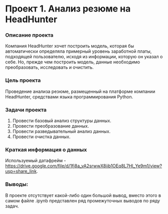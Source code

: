 # Проект 1. Анализ резюме на HeadHunter

### Описание проекта    
Компания HeadHunter хочет построить модель, которая бы автоматически определяла примерный уровень заработной платы, подходящей пользователю, исходя из информации, которую он указал о себе. Но, прежде чем построить модель, данные необходимо преобразовать, исследовать и очистить. 

### Цель проекта
Проведение анализа резюме, размещенный на платформе компании HeadHunter, средствами языка программирования Python.

### Задачи проекта    
1. Провести базовый анализ структуры данных.
2. Провести преобразование данных.
3. Провести разведывательный анализ данных.
4. Провести очистка данных.

### Краткая информация о данных
Используемый датафрейм - https://drive.google.com/file/d/1fj8a_vA2srwwX8iib1OEq8L7Hl_Ye9m1/view?usp=share_link.

### Выводы:  
В проекте отсутствует какой-либо один большой вывод, вместо этого в самом файле .ipynb представлен ряд промежуточных выводов по ряду задач.
